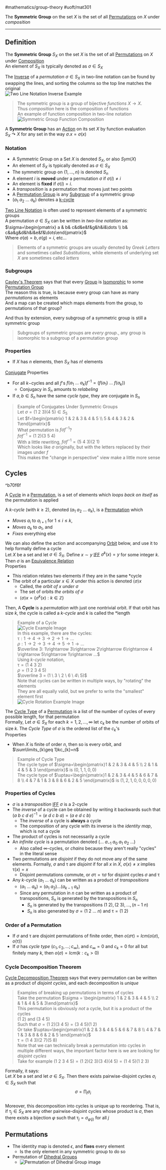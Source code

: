 #mathematics/group-theory #uoft/mat301 

The **Symmetric Group** on the set $X$ is the set of all [Permutations](../../Statistics/STA237%20Notes/Permutation.md) on $X$ under *composition*


---
## Definition
The **Symmetric Group** $S_{X}$ on the set $X$ is the set of all [Permutations](../../Statistics/STA237%20Notes/Permutation.md) on $X$ under [Composition](../MAT224%20Notes/Composition.md)  
	An element of $S_{X}$ is typically denoted as $\sigma \in S_{X}$

The [Inverse](../MAT224%20Notes/Inverse.md) of a *permutation* $\sigma \in S_{X}$ in two-line notation can be found by swapping the lines, and sorting the columns so the top line matches the original  
	![Two Line Notation Inverse Example](Two%20Line%20Notation%20Inverse%20Example.png)

> The symmetric group is a group of bijective *functions* $X\rightarrow X$.  
> Thus *composition* here is the composition of functions  
> 	An example of function composition in two-line notation  
> 		![Symmetric Group Function Composition](Symmetric%20Group%20Function%20Composition.png)


A **Symmetric Group** has an [Action](Action.md) on its set $X$ by function evaluation  
	$S_{X} \curvearrowright X$ for any set in the way $\sigma . x=\sigma(x)$

### Notation
- A Symmetric Group on a Set $X$ is denoted $S_{X}$, or also $Sym(X)$
- An element of $S_{X}$ is typically denoted as $\sigma \in S_{X}$
- The symmetric group on $\{1,...,n\}$ is denoted $S_{n}$
- A element $i$ is **moved** under a permutation $\sigma$ if $\sigma(i)\neq i$ 
- An element is **fixed** if $\sigma(i)=i$. 
- A *transposition* is a permutation that moves just two points
- A [Permutation Group](Permutation%20Group.md) is any [Subgroup](Subgroup.md) of a symmetric group
- $(a_{1} \ a_{2} \ ... \ a_{k})$ denotes a [k-cycle](#^b70f6f)

[Two Line Notation](Two%20Line%20Notation) is often used to represent elements of a symmetric groups  
	A permutation $\sigma \in S_X$ can be written in *two-line notation* as:  
	$\sigma=\begin{pmatrix} a & b& c&d&e&f&g&h&i&\dots \\ b& c&a&g&d&h&i&e&f&\dots\end{pmatrix}$  
	Where $\sigma(a)=b, \sigma(g)=i$, etc...

>Elements of a symmetric groups are usually denoted by *Greek Letters* and sometimes called *Substitutions*, while elements of underlying set $X$ are sometimes called *letters*
### Subgroups
[Cayley's Theorem](Cayley's%20Theorem.md) says that that every  [Group](Group.md) is [Isomorphic](../MAT224%20Notes/Isomorphic.md) to some [Permutation Group](Permutation%20Group.md)  
	The reason this is true, is because every group can have as many *permutations* as elements  
	And a map can be created which maps elements from the group, to permutations of that group?

And thus by extension, every subgroup of a symmetric group is still a symmetric group

> Subgroups of symmetric groups are *every group*., any group is isomorphic to a subgroup of a permutation group

### Properties
- If $X$ has $n$ elements, then $S_{X}$ has $n!$ elements

[Conjugate](../MAT224%20Notes/Conjugate.md) Properties
- For all $k-$cycles and all $f$'s $f(a_{1} \ \dots \ a_{k})f^{-1}=(f(a_{1}) \ \dots \ f(a_{k}))$
	- Conjugacy in $S_{n}$ amounts to *relabeling*
- If $a,b\in S_n$ have the same *cycle type*, they are conjugate in $S_n$

> Example of Conjugates Under Symmetric Groups  
> 	Let $\sigma=(1 \ 2\ 3)(4 \ 5) \in S_5$  
> 	Let $f=\begin{pmatrix} 1 & 2 & 3 & 4 & 5 \\ 5 & 4 & 3 & 2 & 1\end{pmatrix}$  
> 		What permutation is $f\sigma f^{-1}$?  
> 	$f\sigma f^{-1}=(1 \ 2)(3 \ 5 \ 4)$  
> 	With a little rewriting, $f\sigma f^{-1}=(5 \ 4 \ 3)(2 \ 1)$  
> 		Which looks like $\sigma$ originally, but with the letters replaced by their images under $f$  
> 	This makes the "change in perspective" view make a little more sense
## Cycles
^b70f6f

A [Cycle](../../Computer%20Science/CSC236/CSC236%20Notes/Cycle.md) in a [Permutation](../../Statistics/STA237%20Notes/Permutation.md), is a set of elements which *loops back on itself* as the permutation is applied

A  $k$-*cycle* (with $k\geq 2$), denoted $(a_{1} \ a_{2} \ ... \ a_{k})$, is a [Permutation](../../Statistics/STA237%20Notes/Permutation.md) which
- *Moves* $a_{i}$ to $a_{i+1}$ for $1\leq i\leq k$, 
- *Moves* $a_{k}$ to $a_1$, and
- *Fixes* everything else

We can also define the action and accompanying [Orbit](Orbit.md) below, and use it to help formally define a cycle  
	Let $X$ be a set and let $\sigma\in S_{X}$. Define $x\sim y$ [IFF](IFF) $\sigma^{k}(x)=y$ for some integer $k$. Then $\sigma$ is an [Equivalence Relation](Equivalence%20Relation.md)  
Properties
- This relation relates two elements if they are in the same *cycle
- The orbit of a particular $x\in X$ under this action is denoted $\langle \sigma\rangle x$
	- Called, the *orbit of $x$ under $\sigma$* 
	- The set of orbits *the orbits of $\sigma$*
	- $\langle \sigma\rangle x=\{\sigma^{k}(x):k\in \mathbb{Z}\}$

Then, A **Cycle** is a *permutation* with just one nontrivial orbit. If that orbit has size $k$, the cycle is called a $k$-*cycle* and $k$ is called the *length

> Example of a Cycle  
> 	![Cycle Example Image](Cycle%20Example%20Image.png)  
> 	In this example, there are the cycles:  
> 		$\uptau: 1\rightarrow 4\rightarrow 3\rightarrow 2\rightarrow 1 \rightarrow ...$  
> 		$\rho:1\rightarrow 2\rightarrow 3\rightarrow 4\rightarrow 5\rightarrow 1 \rightarrow ...$  
> 		$\overline 3: 1\rightarrow 3\rightarrow 2\rightarrow 6\rightarrow 4 \rightarrow 5\rightarrow 1\rightarrow ...$  
> 	Using $k$-*cycle* notation,  
> 		$\uptau = (1 \ 4 \ 3 \ 2)$  
> 		$\rho = (1 \ 2 \ 3 \ 4 \ 5)$  
> 		$\overline 3 = (1 \ 3 \ 2 \ 6 \ 4\ 5)$  
> 	Note that cycles can be written in multiple ways, by "rotating" the elements  
> 	They are all equally valid, but we prefer to write the "smallest" element first  
> 		![Cycle Rotation Example Image](Cycle%20Rotation%20Example%20Image.png)

The [Cycle Type](Cycle%20Type.md) of a [Permutation](../../Statistics/STA237%20Notes/Permutation.md) is a list of the number of cycles of every possible length, for that permutation  
Formally, Let $\sigma\in S_{X}$ for each $k=1,2,\dots,\infty$ let $c_{k}$ be the number of orbits of size $k$. The *Cycle Type* of $\sigma$ is the ordered list of the $c_{k}$'s  
Properties
- When $X$ is finite of order $n$, then so is every orbit, and $\sum\limits_{k\geq 1}kc_{k}=n$

> Example of Cycle Type  
> 	The cycle type of $\sigma=\begin{pmatrix}1 & 2 & 3 & 4 & 5 \\ 2 & 1 & 4 & 5 & 3 \end{pmatrix}$ is $(0,1,1,0,0)$  
> 	The cycle type of $\uptau=\begin{pmatrix}1 & 2 & 3 & 4 & 5 & 6 & 7 & 8 \\ 4 & 7 & 1 & 3 & 8 & 6 & 2 & 5 \end{pmatrix}$ is $(1,2,1,0,0,0,0,0)$

### Properties of Cycles
- $\sigma$ is a *transposition* [IFF](IFF) $\sigma$ is a 2-cycle
- The *inverse* of a cycle can be obtained by writing it backwards such that $(a \ b \ c \ d \ e)^{-1}=(e\ d \ c\ b\ a)=(a\ e\ d\ c\ b)$
	- The *inverse* of a cycle is **always** a cycle
	- The composition of any cycle with its inverse is the *identity map*, which is not a cycle
- The product of cycles is not necessarily a cycle
- An *infinite cycle* is a permutation denoted $(... \ a_{-1} \ a_{0} \ a_{1} \ a_{2}\ ...)$
	- Also called $\infty$-cycles, or *chains* because they aren't really "cycles" in the literal sense
- Two permutations are *disjoint* if they do not move any of the same elements. Formally, $\sigma$ and $\uptau$ are *disjoint* if for all $x$ in $X$, $\sigma(x)\neq x$ implies $\uptau (x)=x$
	- Disjoint permutations commute, or $\sigma\uptau = \uptau \sigma$ for disjoint cycles $\sigma$ and $\uptau$
- Any $k$-cycle $(a_{1} \ \dots \ a_{k})$ can be written as a product of *transpositions* 
	- $(a_{1} \ \dots \ a_{k})=(a_{1} \ a_{2})\dots(a_{k-1} \ a_{k})$
	- Since any permutation in $n$ can be written as a product of transpositions, $S_{n}$ is generated by the transpositions in $S_{n}$
		- $S_{n}$ is generated by the transpositions $(1 \ 2),(2 \ 3), \dots, (n-1 \ n)$
		- $S_{n}$ is also generated by $\sigma=(1\ 2 \ \dots \ n)$ and $\uptau= (1\ 2)$


### Order of a Permutation
- If $\sigma$ and $\uptau$ are disjoint permutations of finite order, then $o(\sigma\uptau)=lcm(o(\sigma),o(\uptau))$ 
- If $\sigma$ has *cycle type* $(c_{1},c_{2},\dots ;c_\infty)$, and $c_{\infty}=0$ and $c_{k}=0$ for all but finitely many $k$, then $o(\sigma)=lcm(k:c_{k}>0)$

### Cycle Decomposition Theorem

[Cycle Decomposition Theorem](Cycle%20Decomposition%20Theorem) says that every permutation can be written as a product of *disjoint cycles*, and each decomposition is *unique*

> Examples of breaking up permutations in terms of cycles  
> 	Take the permutation $\sigma = \begin{pmatrix} 1 & 2 & 3 & 4 & 5 \\ 2 & 1 & 4 & 5 & 3\end{pmatrix}$  
> 		This permutation is obviously *not* a cycle, but it is a product of the cycles  
> 			$(1\ 2)$ and $(3\ 4\ 5)$  
> 		Such that $\sigma=(1 \ 2)(3\ 4\ 5)=(3\ 4\ 5)(1\ 2)$  
> 	Or take $\uptau=\begin{pmatrix}1 & 2 & 3 & 4 & 5 & 6 & 7 & 8 \\ 4 & 7 & 1 & 3 & 8 & 6 & 2 & 5 \end{pmatrix}$  
> 		$\uptau=(1 \ 4\ 3)(2\ 7)(5\ 8)$  
> 	Note that we can technically break a permutation into cycles in multiple different ways, the important factor here is we are looking for *disjoint cycles*  
> 		Take for example $(1\ 2\ 3\ 4\ 5)=(1\ 2)(2\ 3)(3\ 4)(4\ 5)=(1\ 4\ 5)(1\ 2\ 3)$

Formally, it says:  
Let $X$ be a set and let $\sigma\in S_{X}$. Then there exists pairwise-disjoint cycles $\sigma_{i}\in S_{X}$ such that  
$$\sigma=\prod_{i}\sigma_{i}$$  
Moreover, this decomposition into cycles is unique up to reordering. That is, if $\uptau_{j}\in S_{X}$ are any other pairwise-disjoint cycles whose product is $\sigma$, then there exists a bijection $\varphi$ such that $\uptau_{j}=\sigma_{\varphi(j)}$ for all $j$
## Permutations
- The identity map is denoted $\epsilon$, and **fixes** every element
	- Is the only element in any symmetric group to do so
- Permutation of [Dihedral Groups](Dihedral%20Group.md)
	- ![Permutation of Dihedral Group image](Permutation%20of%20Dihedral%20Group%20image.png)